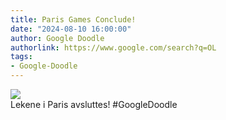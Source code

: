 ```yaml
---
title: Paris Games Conclude!
date: "2024-08-10 16:00:00"
author: Google Doodle
authorlink: https://www.google.com/search?q=OL
tags:
- Google-Doodle
---
```

<img src="https://www.google.com/logos/doodles/2024/paris-games-conclude-6753651837110568-law.gif" referrerpolicy="no-referrer"><br>Lekene i Paris avsluttes! #GoogleDoodle